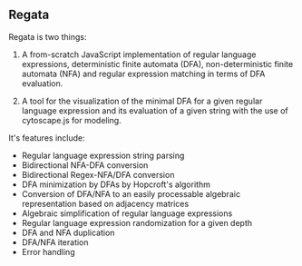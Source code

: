 ## Regata


Regata is two things:

1. A from-scratch JavaScript implementation of regular language expressions, deterministic finite automata (DFA), non-deterministic finite automata (NFA) and regular expression matching in terms of DFA evaluation.

2. A tool for the visualization of the minimal DFA for a given regular language expression and its evaluation of a given string with the use of cytoscape.js for modeling.

It's features include:

* Regular language expression string parsing
* Bidirectional NFA-DFA conversion
* Bidirectional Regex-NFA/DFA conversion
* DFA minimization by DFAs by Hopcroft's algorithm
* Conversion of DFA/NFA to an easily processable algebraic representation based on adjacency matrices
* Algebraic simplification of regular language expressions
* Regular language expression randomization for a given depth
* DFA and NFA duplication
* DFA/NFA iteration
* Error handling
